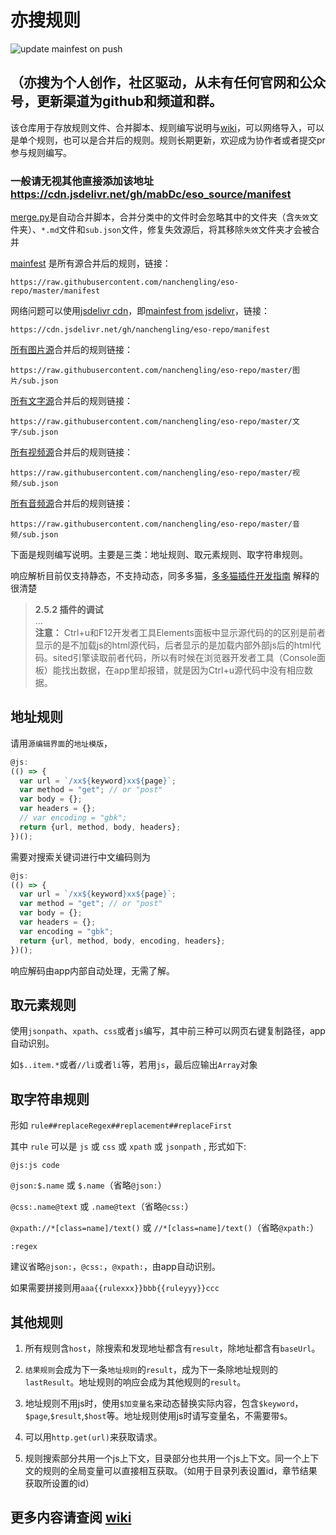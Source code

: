 # 亦搜规则  

![update mainfest on push](https://github.com/mabDc/eso_source/workflows/update%20mainfest%20on%20push/badge.svg?branch=master)

## （亦搜为个人创作，社区驱动，从未有任何官网和公众号，更新渠道为github和频道和群。

该仓库用于存放规则文件、合并脚本、规则编写说明与[wiki](https://github.com/mabDc/eso_source/wiki/)，可以网络导入，可以是单个规则，也可以是合并后的规则。规则长期更新，欢迎成为协作者或者提交pr参与规则编写。

### 一般请无视其他直接添加该地址 https://cdn.jsdelivr.net/gh/mabDc/eso_source/manifest 

[merge.py](https://github.com/nanchengling/eso-repo/blob/master/.github/script/merge.py)是自动合并脚本，合并分类中的文件时会忽略其中的文件夹（含`失效`文件夹）、`*.md`文件和`sub.json`文件，修复失效源后，将其移除`失效`文件夹才会被合并

[mainfest](https://raw.githubusercontent.com/nanchengling/eso-repo/master/manifest) 是所有源合并后的规则，链接：

`https://raw.githubusercontent.com/nanchengling/eso-repo/master/manifest`

网络问题可以使用[jsdelivr cdn](https://www.jsdelivr.com/?docs=gh)，即[mainfest from jsdelivr](https://cdn.jsdelivr.net/gh/nanchengling/eso-repo/manifest)，链接：

`https://cdn.jsdelivr.net/gh/nanchengling/eso-repo/manifest`

[所有图片源](https://raw.githubusercontent.com/nanchengling/eso-repo/master/图片/sub.json)合并后的规则链接：

`https://raw.githubusercontent.com/nanchengling/eso-repo/master/图片/sub.json`

[所有文字源](https://raw.githubusercontent.com/nanchengling/eso-repo/master/文字/sub.json)合并后的规则链接：

`https://raw.githubusercontent.com/nanchengling/eso-repo/master/文字/sub.json`

[所有视频源](https://raw.githubusercontent.com/nanchengling/eso-repo/master/视频/sub.json)合并后的规则链接：

`https://raw.githubusercontent.com/nanchengling/eso-repo/master/视频/sub.json`

[所有音频源](https://raw.githubusercontent.com/nanchengling/eso-repo/master/音频/sub.json)合并后的规则链接：

`https://raw.githubusercontent.com/nanchengling/eso-repo/master/音频/sub.json`


下面是规则编写说明。主要是三类：地址规则、取元素规则、取字符串规则。

响应解析目前仅支持静态，不支持动态，同多多猫，[多多猫插件开发指南](https://www.kancloud.cn/magicdmer/ddcat_plugin_develop/1036896) 解释的很清楚
> **2.5.2 插件的调试**<br>
> ...<br>
> **注意：** Ctrl+u和F12开发者工具Elements面板中显示源代码的的区别是前者显示的是不加载js的html源代码，后者显示的是加载内部外部js后的html代码。sited引擎读取前者代码，所以有时候在浏览器开发者工具（Console面板）能找出数据，在app里却报错，就是因为Ctrl+u源代码中没有相应数据。

## 地址规则

请用`源编辑界面`的`地址模版`，

```javascript
@js:
(() => {
  var url = `/xx${keyword}xx${page}`;
  var method = "get"; // or "post"
  var body = {};
  var headers = {};
  // var encoding = "gbk";
  return {url, method, body, headers};
})();
```

需要对搜索关键词进行中文编码则为

```javascript
@js:
(() => {
  var url = `/xx${keyword}xx${page}`;
  var method = "get"; // or "post"
  var body = {};
  var headers = {};
  var encoding = "gbk";
  return {url, method, body, encoding, headers};
})();
```

响应解码由app内部自动处理，无需了解。

## 取元素规则

使用`jsonpath`、`xpath`、`css`或者`js`编写，其中前三种可以网页右键复制路径，app自动识别。

如`$..item.*`或者`//li`或者`li`等，若用`js`，最后应输出`Array`对象


## 取字符串规则

形如 `rule##replaceRegex##replacement##replaceFirst`

其中 `rule` 可以是 `js` 或 `css` 或 `xpath` 或 `jsonpath` , 形式如下:

`@js:js code`

`@json:$.name` 或 `$.name`（省略`@json:`）

`@css:.name@text` 或 `.name@text`（省略`@css:`）

`@xpath://*[class=name]/text()` 或 `//*[class=name]/text()`（省略`@xpath:`）

`:regex`

建议省略`@json:`，`@css:`，`@xpath:`，由app自动识别。

如果需要拼接则用`aaa{{rulexxx}}bbb{{ruleyyy}}ccc`

## 其他规则

1. 所有规则含`host`，除搜索和发现地址都含有`result`，除地址都含有`baseUrl`。

2. `结果规则`会成为下一条`地址规则`的`result`，成为下一条除地址规则的`lastResult`。地址规则的响应会成为其他规则的`result`。

3. 地址规则不用js时，使用`$加变量名`来动态替换实际内容，包含`$keyword`，`$page`,`$result`,`$host`等。地址规则使用js时请写变量名，不需要带`$`。

4. 可以用`http.get(url)`来获取请求。

5. 规则搜索部分共用一个js上下文，目录部分也共用一个js上下文。同一个上下文的规则的全局变量可以直接相互获取。（如用于目录列表设置id，章节结果获取所设置的id）


## 更多内容请查阅 [wiki](https://github.com/mabDc/eso_source/wiki/)
